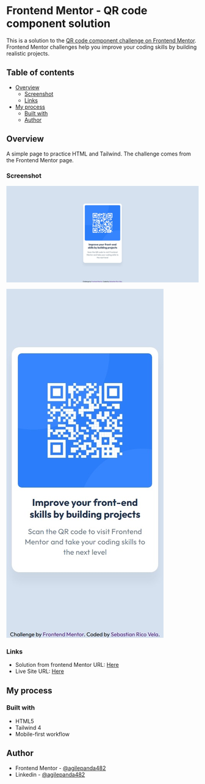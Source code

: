 # Frontend Mentor - QR code component solution

This is a solution to the [QR code component challenge on Frontend Mentor](https://www.frontendmentor.io/challenges/3column-preview-card-component-pH92eAR2-). Frontend Mentor challenges help you improve your coding skills by building realistic projects.

## Table of contents
- [Overview](#overview)
  - [Screenshot](#screenshot)
  - [Links](#links)
- [My process](#my-process)
  - [Built with](#built-with)
  - [Author](#author)

## Overview
A simple page to practice HTML and Tailwind. The challenge comes from the Frontend Mentor page.

### Screenshot

![Normal Design](/html-css/screenshots/PC.jpg)

![Mobile Design](/html-css/screenshots/MOBILE.jpg)

### Links

- Solution from frontend Mentor URL: [Here]()
- Live Site URL: [Here](https://qrcomponent-tailwind-agp482.netlify.app/)

## My process

### Built with
- HTML5
- Tailwind 4
- Mobile-first workflow

## Author
- Frontend Mentor - [@agilepanda482](https://www.frontendmentor.io/profile/agilepanda482)
- Linkedin - [@agilepanda482](https://www.linkedin.com/in/agilepanda482/)